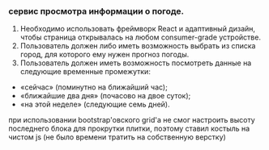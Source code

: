 ###  сервис просмотра информации о погоде.

1. Необходимо использовать фреймворк React и адаптивный дизайн, чтобы страница открывалась на любом consumer-grade устройстве.
2. Пользователь должен либо иметь возможность выбрать из списка город, для которого ему нужен прогноз погоды.
3. Пользователь должен иметь возможность посмотреть данные на следующие временные промежутки:
 * «сейчас» (поминутно на ближайший час);
 * «ближайшие два дня» (почасово на двое суток);
 * «на этой неделе» (следующие семь дней).
 
 
 
при использовании bootstrap'овского grid'а не смог настроить высоту последнего блока для прокрутки плитки, поэтому ставил костыль на чистом js (не было времени тратить на собственную верстку)